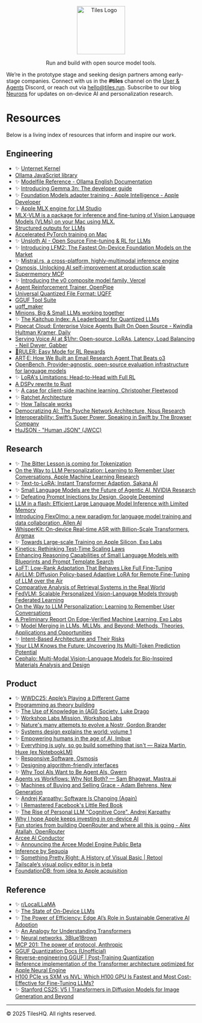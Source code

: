 <p align="center">
  <a href="https://github.com/tileshq/">
    <img src="https://avatars.githubusercontent.com/u/210493283?s=400&u=2f11fffd96608dab3c5e471f0b2ca3d51b528103&v=4" alt="Tiles Logo" width="128" />
  </a>
</p>
<p align="center">
  Run and build with open source model tools.
</p>
            <p>
  We’re in the prototype stage and seeking design partners among early-stage companies. Connect with us in the <strong>#tiles</strong> channel on the <a href="https://discord.gg/yp3xQbHT" className="underline" target="_blank" rel="noopener noreferrer">User &amp; Agents</a> Discord, or reach out via 
  <a href="mailto:hello@tiles.run">hello@tiles.run</a>. Subscribe to our blog <a href="https://blog.tiles.run/" className="underline" target="_blank" rel="noopener noreferrer">Neurons</a> for updates on on-device AI and personalization research.
</p>

# Resources
Below is a living index of resources that inform and inspire our work.

## Engineering
- ✨ [Unternet Kernel](https://github.com/unternet-co/client/tree/main/kernel)
- [Ollama JavaScript library](https://github.com/ollama/ollama-js)
- ✨ [Modelfile Reference - Ollama English Documentation](https://ollama.readthedocs.io/en/modelfile/)
- ✨ [Introducing Gemma 3n: The developer guide](https://developers.googleblog.com/en/introducing-gemma-3n-developer-guide/)
- ✨ [Foundation Models adapter training - Apple Intelligence - Apple Developer](https://developer.apple.com/apple-intelligence/foundation-models-adapter/)
- ✨ [Apple MLX engine for LM Studio](https://github.com/lmstudio-ai/mlx-engine)
- [MLX-VLM is a package for inference and fine-tuning of Vision Language Models (VLMs) on your Mac using MLX.](https://github.com/Blaizzy/mlx-vlm)
- [Structured outputs for LLMs](https://github.com/dottxt-ai/outlines)
- [Accelerated PyTorch training on Mac](https://docs.pytorch.org/docs/stable/notes/mps.html)
- ✨ [Unsloth AI - Open Source Fine-tuning & RL for LLMs](https://unsloth.ai/)
- ✨ [Introducing LFM2: The Fastest On-Device Foundation Models on the Market](https://www.liquid.ai/blog/liquid-foundation-models-v2-our-second-series-of-generative-ai-models)
- ✨ [Mistral.rs, a cross-platform, highly-multimodal inference engine](https://github.com/EricLBuehler/mistral.rs)
- [Osmosis, Unlocking AI self-improvement at production scale](https://osmosis.ai/)
- [Supermemory MCP](https://mcp.supermemory.ai/)
- ✨ [Introducing the v0 composite model family, Vercel](https://vercel.com/blog/v0-composite-model-family#why-does-v0-need-a-composite-model-architecture?)
- [Agent Reinforcement Trainer, OpenPipe](https://github.com/openpipe/art)
- [Universal Quantized File Format: UQFF](https://github.com/EricLBuehler/mistral.rs/blob/master/docs/UQFF.md)
- [GGUF Tool Suite](https://github.com/Thireus/GGUF-Tool-Suite/)
- [uqff_maker](https://github.com/EricLBuehler/uqff_maker)
- [Minions, Big & Small LLMs working together](https://github.com/HazyResearch/minions)
- ✨ [The Kaitchup Index: A Leaderboard for Quantized LLMs](https://kaitchup.substack.com/p/the-kaitchup-index)
- [Pipecat Cloud: Enterprise Voice Agents Built On Open Source - Kwindla Hultman Kramer, Daily](https://www.youtube.com/watch?v=IA4lZjh9sTs)
- [Serving Voice AI at $1/hr: Open-source, LoRAs, Latency, Load Balancing - Neil Dwyer, Gabber](https://www.youtube.com/watch?v=rD23-VZZHOo)
- [📏RULER: Easy Mode for RL Rewards](https://openpipe.ai/blog/ruler)
- [ART·E: How We Built an Email Research Agent That Beats o3](https://openpipe.ai/blog/art-e-mail-agent)
- [OpenBench, Provider-agnostic, open-source evaluation infrastructure for language models](https://github.com/groq/openbench)
- ✨ [LoRA's Limitations: Head-to-Head with Full RL](https://osmosis.ai/blog/lora-comparison)
- [A DSPy rewrite to Rust](https://github.com/krypticmouse/DSRs)
- ✨ [A case for client-side machine learning, Christopher Fleetwood](https://www.are.na/block/37127633)
- ✨ [Ratchet Architecture](https://github.com/huggingface/ratchet/blob/master/ARCHITECTURE.md)
- ✨ [How Tailscale works](https://tailscale.com/blog/how-tailscale-works)
- [Democratizing Al: The Psyche Network Architecture, Nous Research](https://nousresearch.com/nous-psyche/)
- [Interoperability: Swift’s Super Power, Speaking in Swift by The Browser Company](https://speakinginswift.substack.com/p/interoperability-swifts-super-power)
- [HuJSON - "Human JSON" (JWCC)](https://github.com/tailscale/hujson)


## Research
- ✨ [The Bitter Lesson is coming for Tokenization](https://lucalp.dev/bitter-lesson-tokenization-and-blt/) 
- [On the Way to LLM Personalization: Learning to Remember User Conversations, Apple Machine Learning Research](https://machinelearning.apple.com/research/on-the-way)
- ✨ [Text-to-LoRA: Instant Transformer Adaption, Sakana AI](https://arxiv.org/abs/2506.06105)
- ✨ [Small Language Models are the Future of Agentic AI, NVIDIA Research](https://arxiv.org/abs/2506.02153)
- ✨ [Defeating Prompt Injections by Design, Google Deepmind](https://arxiv.org/abs/2503.18813)
- [LLM in a flash: Efficient Large Language Model Inference with Limited Memory](https://arxiv.org/abs/2312.11514)
- [Introducing FlexOlmo: a new paradigm for language model training and data collaboration, Allen AI](https://allenai.org/blog/flexolmo)
- [WhisperKit: On-device Real-time ASR with Billion-Scale Transformers, Argmax](https://openreview.net/attachment?id=6lC3MPFbVg&name=pdf)
- ✨ [Towards Large-scale Training on Apple Silicon, Exo Labs](https://openreview.net/pdf?id=TJjP8d5bms)
- [Kinetics: Rethinking Test-Time Scaling Laws](https://openreview.net/attachment?id=qxnJrm47Ag&name=pdf)
- [Enhancing Reasoning Capabilities of Small Language Models with Blueprints and Prompt Template Search](https://openreview.net/attachment?id=LsNstclw8Z&name=pdf)
- [LoFT: Low-Rank Adaptation That Behaves Like Full Fine-Tuning](https://arxiv.org/pdf/2505.21289)
- [AirLLM: Diffusion Policy-based Adaptive LoRA for Remote Fine-Tuning of LLM over the Air](https://arxiv.org/abs/2507.11515)
- [Comparative Analysis of Retrieval Systems in the Real World](https://arxiv.org/pdf/2405.02048)
- [FedVLM: Scalable Personalized Vision-Language Models through Federated Learning](https://arxiv.org/abs/2507.17088)
- [On the Way to LLM Personalization: Learning to Remember User Conversations](https://arxiv.org/abs/2411.13405)
- [A Preliminary Report On Edge-Verified Machine Learning, Exo Labs](https://github.com/exo-explore/evML/blob/main/A_Preliminary_Report_On_evML.pdf)
- ✨ [Model Merging in LLMs, MLLMs, and Beyond: Methods, Theories, Applications and Opportunities](https://arxiv.org/abs/2408.07666)
- ✨ [Intent-Based Architecture and Their Risks](https://www.paradigm.xyz/2023/06/intents)
- [Your LLM Knows the Future: Uncovering Its Multi-Token Prediction Potential](https://arxiv.org/abs/2507.11851)
- [Cephalo: Multi-Modal Vision-Language Models for Bio-Inspired Materials Analysis and Design](https://arxiv.org/abs/2405.19076)


## Product

- ✨ [WWDC25: Apple’s Playing a Different Game](https://creativestrategies.com/wwdc25-apples-playing-a-different-game/)
- [Programming as theory building](https://pages.cs.wisc.edu/~remzi/Naur.pdf)
- ✨ [The Use of Knowledge in (AGI) Society, Luke Drago](https://lukedrago.substack.com/cp/160938645)
- ✨ [Workshop Labs Mission, Workshop Labs](https://workshoplabs.ai/)
- ✨ [Nature's many attempts to evolve a Nostr, Gordon Brander](https://newsletter.squishy.computer/p/natures-many-attempts-to-evolve-a)
- ✨ [Systems design explains the world: volume 1](https://apenwarr.ca/log/20201227)
- ✨ [Empowering humans in the age of AI, Imbue](https://imbue.com/company/vision/)
- ✨ [Everything is ugly, so go build something that isn't — Raiza Martin, Huxe (ex NotebookLM)](https://www.youtube.com/watch?v=yG5d5UaGz1M)
- ✨ [Responsive Software, Osmosis](https://osmosis.ai/blog/responsive-software)
- ✨ [Designing algorithm-friendly interfaces](https://uxdesign.cc/designing-algorithm-friendly-interfaces-84da3ed076a9)
- ✨ [Why Tool Als Want to Be Agent Als, Gwern](https://gwern.net/tool-ai)
- [Agents vs Workflows: Why Not Both? — Sam Bhagwat, Mastra.ai](https://www.latent.space/p/oai-v-langgraph)
- ✨ [Machines of Buying and Selling Grace - Adam Behrens, New Generation](https://www.youtube.com/watch?v=zlZz0mDF2eg)
- ✨ [Andrej Karpathy: Software Is Changing (Again)](https://www.youtube.com/watch?v=LCEmiRjPEtQ&t=2211s)
- ✨ [I Remastered Facebook's Little Red Book](https://spaccapeli.com/i-remastered-facebooks-little-red-book)
- ✨ [The Rise of Personal LLM "Cognitive Core", Andrej Karpathy](https://x.com/karpathy/status/1938626382248149433)
- [Why I hope Apple keeps investing in on-device AI](https://www.computerworld.com/article/4016798/why-i-hope-apple-keeps-investing-in-on-device-ai.html)
- [Fun stories from building OpenRouter and where all this is going - Alex Atallah, OpenRouter](https://www.youtube.com/watch?v=84Vtz2IL1Ug)
- [Arcee AI Conductor](https://models.arcee.ai/)
- ✨ [Announcing the Arcee Model Engine Public Beta](https://www.arcee.ai/blog/announcing-the-arcee-model-engine-public-beta)
- [Inference by Sequoia](https://inferencebysequoia.substack.com/about)
- ✨ [Something Pretty Right: A History of Visual Basic | Retool](https://retool.com/visual-basic)
- [Tailscale’s visual policy editor is in beta](https://tailscale.com/blog/visual-editor-beta)
- [FoundationDB: from idea to Apple acquisition](https://www.youtube.com/watch?v=C1nZzQqcPZw)

## Reference 
- ✨ [r/LocalLLaMA](https://www.reddit.com/r/LocalLLaMA/)
- ✨ [The State of On-Device LLMs](https://app.getcontrast.io/register/sota-the-state-of-llms)
- ✨ [The Power of Efficiency: Edge Al’s Role in Sustainable Generative Al Adoption](https://creativestrategies.com/research/gen-ai-edge-testing/)
- ✨ [An Analogy for Understanding Transformers](https://www.lesswrong.com/posts/euam65XjigaCJQkcN/an-analogy-for-understanding-transformers)
- ✨ [Neural networks, 3Blue1Brown](https://www.youtube.com/playlist?list=PLZHQObOWTQDNU6R1_67000Dx_ZCJB-3pi)
- [MCP 201: The power of protocol, Anthropic](https://www.youtube.com/watch?v=HNzH5Us1Rvg)
- [GGUF Quantization Docs (Unofficial)](https://github.com/iuliaturc/gguf-docs)
- [Reverse-engineering GGUF | Post-Training Quantization](https://www.youtube.com/watch?v=vW30o4U9BFE)
- [Reference implementation of the Transformer architecture optimized for Apple Neural Engine](https://github.com/apple/ml-ane-transformers)
- [H100 PCIe vs SXM vs NVL: Which H100 GPU Is Fastest and Most Cost-Effective for Fine-Tuning LLMs?](https://kaitchup.substack.com/p/h100-pcie-vs-sxm-vs-nvl-best-single)
- ✨ [Stanford CS25: V5 I Transformers in Diffusion Models for Image Generation and Beyond](https://www.youtube.com/watch?v=vXtapCFctTI)

-------
© 2025 TilesHQ. All rights reserved.
